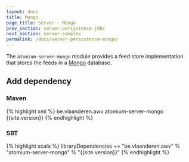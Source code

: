 ```yaml
---
layout: docs
title: Mongo
page_title: Server - Mongo
prev_section: server-persistence-jdbc
next_section: server-samples
permalink: /docs/server-persistence-mongo/
---
```


The `atomium-server-mongo` module provides a feed store implementation that stores the feeds in a [Mongo](http://www.mongodb.org/) database.

## Add dependency

### Maven

{% highlight xml %}
<dependency>
    <groupId>be.vlaanderen.awv</groupId>
    <artifactId>atomium-server-mongo</artifactId>
    <version>{{site.version}}</version>
</dependency>
{% endhighlight %}

### SBT

{% highlight scala %}
libraryDependencies += "be.vlaanderen.awv" % "atomium-server-mongo" % "{{site.version}}"
{% endhighlight %}
